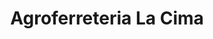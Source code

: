 ---
title: "Agroferreteria La Cima"
url: /san-pedro-putxla/agroferreteria-la-cima/
shop: hardware
---